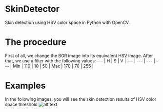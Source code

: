 # SkinDetector
Skin detection using HSV color space in Python with OpenCV.

# The procedure
First of all, we change the BGR image into its equivalent HSV image. After that, we use a filter with the following values:
--- | H | S | V |
--- | --- | --- | --- |
Min | 110 | 10  |  50 |
Max | 170 | 70  | 255 |

# Examples
In the following images, you will see the skin detection results of HSV color space threshold
![alt text](https://scontent-lga3-1.xx.fbcdn.net/v/t1.15752-9/278768520_2074264022778023_7813106729143618220_n.png?_nc_cat=111&ccb=1-5&_nc_sid=ae9488&_nc_ohc=Sy1G2qaRrncAX9nXcWz&_nc_ht=scontent-lga3-1.xx&oh=03_AVKhUyrWiBVlxC5yZcwRF6WKZ5d8FQyrsY5BXE-Y2gca8g&oe=628C0F58)
